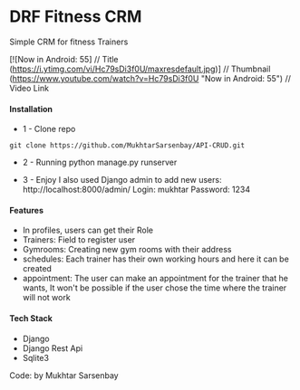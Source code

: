 # DRF Fitness CRM

Simple CRM for fitness Trainers


[![Now in Android: 55]          // Title
(https://i.ytimg.com/vi/Hc79sDi3f0U/maxresdefault.jpg)] // Thumbnail
(https://www.youtube.com/watch?v=Hc79sDi3f0U "Now in Android: 55")    // Video Link
#### Installation

* 1 - Clone repo
```
git clone https://github.com/MukhtarSarsenbay/API-CRUD.git
```

* 2 - Running
python manage.py runserver



* 3 - Enjoy
  I also used Django admin to add new users: http://localhost:8000/admin/
  Login: mukhtar
  Password: 1234

#### Features
* In profiles, users can get their Role
* Trainers: Field to register user
* Gymrooms: Creating new gym rooms with their address
* schedules: Each trainer has their own working hours and here it can be created
* appointment: The user can make an appointment for the trainer that he wants, It won't be possible if the user chose the time where the trainer will not work



#### Tech Stack
* Django
* Django Rest Api 
* Sqlite3



Code: by Mukhtar Sarsenbay
